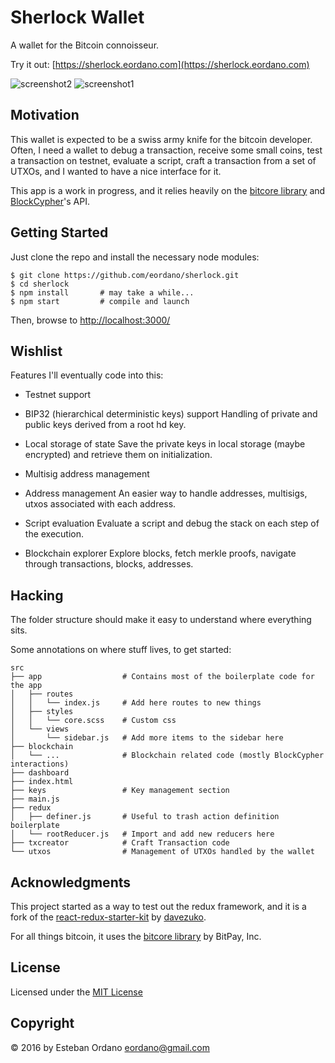 Sherlock Wallet
===============

A wallet for the Bitcoin connoisseur.

Try it out: [https://sherlock.eordano.com](https://sherlock.eordano.com)

![screenshot2](https://cloud.githubusercontent.com/assets/42750/12878736/782cdf1a-cdde-11e5-94f4-cc47f8972ffe.png)
![screenshot1](https://cloud.githubusercontent.com/assets/42750/12640805/c87b7cb4-c560-11e5-950c-855813c0b834.png)

## Motivation

This wallet is expected to be a swiss army knife for the bitcoin developer. Often, I need a wallet to debug a transaction, receive some small coins, test a transaction on testnet, evaluate a script, craft a transaction from a set of UTXOs, and I wanted to have a nice interface for it.

This app is a work in progress, and it relies heavily on the [bitcore library](https://github.com/bitpay/bitcore-lib) and [BlockCypher](http://www.blockcypher.com)'s API.

## Getting Started

Just clone the repo and install the necessary node modules:

```shell
$ git clone https://github.com/eordano/sherlock.git
$ cd sherlock
$ npm install       # may take a while...
$ npm start         # compile and launch
```

Then, browse to [http://localhost:3000/](http://localhost:3000/)

## Wishlist

Features I'll eventually code into this:

* Testnet support

* BIP32 (hierarchical deterministic keys) support
  Handling of private and public keys derived from a root hd key.

* Local storage of state
  Save the private keys in local storage (maybe encrypted) and retrieve them on initialization.

* Multisig address management

* Address management
  An easier way to handle addresses, multisigs, utxos associated with each address.

* Script evaluation
  Evaluate a script and debug the stack on each step of the execution.

* Blockchain explorer
  Explore blocks, fetch merkle proofs, navigate through transactions, blocks, addresses.

## Hacking

The folder structure should make it easy to understand where everything sits.

Some annotations on where stuff lives, to get started:

```
src
├── app                  # Contains most of the boilerplate code for the app
│   ├── routes
│   │   └── index.js     # Add here routes to new things
│   ├── styles
│   │   └── core.scss    # Custom css
│   └── views
│       └── sidebar.js   # Add more items to the sidebar here
├── blockchain
│   └── ...              # Blockchain related code (mostly BlockCypher interactions)
├── dashboard
├── index.html
├── keys                 # Key management section
├── main.js
├── redux
│   ├── definer.js       # Useful to trash action definition boilerplate
│   └── rootReducer.js   # Import and add new reducers here
├── txcreator            # Craft Transaction code
└── utxos                # Management of UTXOs handled by the wallet
```

## Acknowledgments

This project started as a way to test out the redux framework, and it is a fork of the [react-redux-starter-kit](https://github.com/davezuko/react-redux-starter-kit) by [davezuko](https://github.com/davezuko/react-redux-starter-kit).

For all things bitcoin, it uses the [bitcore library](https://github.com/bitpay/bitcore-lib) by BitPay, Inc.

## License

Licensed under the [MIT License](https://opensource.org/licenses/MIT)

## Copyright

© 2016 by Esteban Ordano <eordano@gmail.com>
